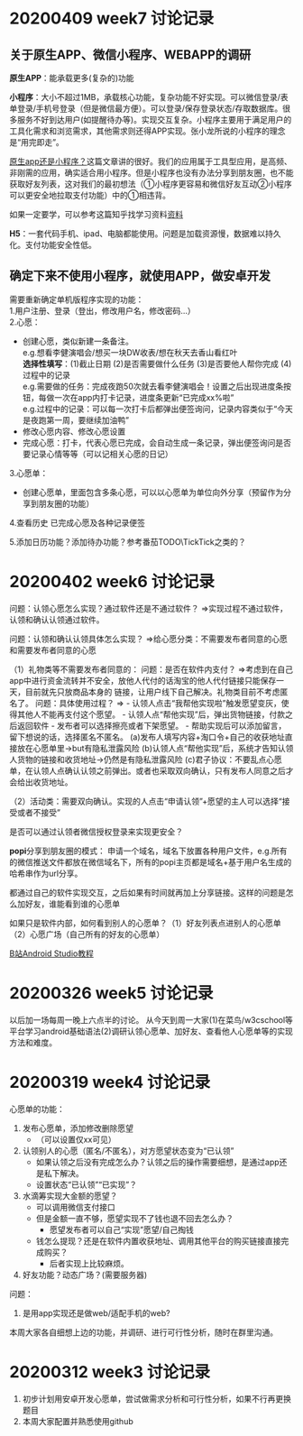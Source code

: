 # 20200409 week7 讨论记录

## 关于原生APP、微信小程序、WEBAPP的调研

**原生APP**：能承载更多(复杂的)功能

**小程序**：大小不超过1MB，承载核心功能，复杂功能不好实现。可以微信登录/表单登录/手机号登录（但是微信最方便）。可以登录/保存登录状态/存取数据库。很多服务不好到达用户(如提醒待办等)。实现交互复杂。小程序主要用于满足用户的工具化需求和浏览需求，其他需求则还得APP实现。张小龙所说的小程序的理念是“用完即走”。

[原生app还是小程序？](https://www.jianshu.com/p/fea74033717a)这篇文章讲的很好。我们的应用属于工具型应用，是高频、非刚需的应用，确实适合用小程序。但是小程序也没有办法分享到朋友圈，也不能获取好友列表，这对我们的最初想法（①小程序更容易和微信好友互动②小程序可以更安全地拉取支付功能）中的①相违背。

如果一定要学，可以参考这篇知乎找学习资料[资料](https://www.zhihu.com/question/50907897)

**H5**：一套代码手机、ipad、电脑都能使用。问题是加载资源慢，数据难以持久化。支付功能安全性低。

## 确定下来不使用小程序，就使用APP，做安卓开发

需要重新确定单机版程序实现的功能：  
1.用户注册、登录（登出，修改用户名，修改密码...）  
2.心愿：
- 创建心愿，类似新建一条备注。   
    e.g.想看李健演唱会/想买一块DW收表/想在秋天去香山看红叶  
    **选择性填写**：(1)截止日期 (2)是否需要做什么任务 (3)是否要他人帮你完成 (4)过程中的记录  
    e.g.需要做的任务：完成夜跑50次就去看李健演唱会！设置之后出现进度条按钮，每做一次在app内打卡记录，进度条更新“已完成xx%啦”  
    e.g.过程中的记录：可以每一次打卡后都弹出便签询问，记录内容类似于“今天是夜跑第一周，要继续加油鸭”  
- 修改心愿内容、修改心愿设置
- 完成心愿：打卡，代表心愿已完成，会自动生成一条记录，弹出便签询问是否要记录心情等等（可以记相关心愿的日记）

3.心愿单：
- 创建心愿单，里面包含多条心愿，可以以心愿单为单位向外分享（预留作为分享到朋友圈的功能）

4.查看历史
    已完成心愿及各种记录便签

5.添加日历功能？添加待办功能？参考番茄TODO\TickTick之类的？

# 20200402 week6 讨论记录

问题：认领心愿怎么实现？通过软件还是不通过软件？
=>实现过程不通过软件，认领和确认认领通过软件。

问题：认领和确认认领具体怎么实现？
=>给心愿分类：不需要发布者同意的心愿和需要发布者同意的心愿

（1）礼物类等不需要发布者同意的：
    问题：是否在软件内支付？
    =>考虑到在自己app中进行资金流转并不安全，放他人代付的话淘宝的他人代付链接只能保存一天，目前就先只放商品本身的 链接，让用户线下自己解决。礼物类目前不考虑匿名了。
    问题：具体使用过程？
    =>  - 认领人点击“我帮他实现啦”触发愿望变灰，使得其他人不能再支付这个愿望。
        - 认领人点“帮他实现”后，弹出货物链接，付款之后返回软件
        - 发布者可以选择擦亮或者下架愿望。
        - 帮助实现后可以添加留言，留下想说的话，选择匿名不匿名。
    (a)发布人填写内容+淘口令+自己的收获地址直接放在心愿单里->but有隐私泄露风险
    (b)认领人点“帮他实现”后，系统才告知认领人货物的链接和收货地址->仍然是有隐私泄露风险
    (c)君子协议：不要乱点心愿单，在认领人点确认认领之前弹出。或者也采取双向确认，只有发布人同意之后才会给出收货地址。

（2）活动类：需要双向确认。实现的人点击“申请认领”+愿望的主人可以选择“接受或者不接受”

是否可以通过认领者微信授权登录来实现更安全？

**popi**分享到朋友圈的模式：
申请一个域名，域名下放置各种用户文件，e.g.所有的微信推送文件都放在微信域名下，所有的popi主页都是域名+基于用户名生成的哈希串作为url分享。

都通过自己的软件实现交互，之后如果有时间就再加上分享链接。这样的问题是怎么加好友，谁能看到谁的心愿单

如果只是软件内部，如何看到别人的心愿单？（1）好友列表点进别人的心愿单（2）心愿广场（自己所有的好友的心愿单）

[B站Android Studio教程](https://www.bilibili.com/video/BV1w4411t7UQ?p=2)

# 20200326 week5 讨论记录

以后加一场每周一晚上六点半的讨论。
从今天到周一大家(1)在菜鸟/w3cschool等平台学习android基础语法(2)调研认领心愿单、加好友、查看他人心愿单等的实现方法和难度。

# 20200319 week4 讨论记录
心愿单的功能：
1. 发布心愿单，添加修改删除愿望
    - （可以设置仅xx可见）
2. 认领别人的心愿（匿名/不匿名），对方愿望状态变为“已认领”
    - 如果认领之后没有完成怎么办？认领之后的操作需要细想，是通过app还是私下解决。
    - 设置状态“已认领”“已实现”？
3. 水滴筹实现大金额的愿望？
    - 可以调用微信支付接口
    - 但是金额一直不够，愿望实现不了钱也退不回去怎么办？
        - 愿望发布者可以自己“实现”愿望/自己掏钱
    - 钱怎么提现？还是在软件内置收获地址、调用其他平台的购买链接直接完成购买？
        - 后者实现上比较麻烦。
4. 好友功能？动态广场？(需要服务器)

问题：
1. 是用app实现还是做web/适配手机的web?

本周大家各自细想上边的功能，并调研、进行可行性分析，随时在群里沟通。

# 20200312 week3 讨论记录

1. 初步计划用安卓开发心愿单，尝试做需求分析和可行性分析，如果不行再更换题目
2. 本周大家配置并熟悉使用github